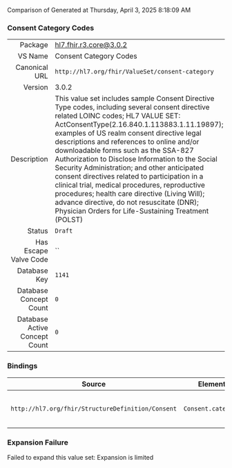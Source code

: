 Comparison of 
Generated at Thursday, April 3, 2025 8:18:09 AM

### Consent Category Codes

|      |     |
| ---: | --- |
| Package | hl7.fhir.r3.core@3.0.2 |
| VS Name | Consent Category Codes |
| Canonical URL | `http://hl7.org/fhir/ValueSet/consent-category` |
| Version | 3.0.2 |
| Description | This value set includes sample Consent Directive Type codes, including several consent directive related LOINC codes; HL7 VALUE SET: ActConsentType(2.16.840.1.113883.1.11.19897); examples of US realm consent directive legal descriptions and references to online and/or downloadable forms such as the SSA-827 Authorization to Disclose Information to the Social Security Administration; and other anticipated consent directives related to participation in a clinical trial, medical procedures, reproductive procedures; health care directive (Living Will); advance directive, do not resuscitate (DNR); Physician Orders for Life-Sustaining Treatment (POLST) |
| Status | `Draft` |
| Has Escape Valve Code | `` |
| Database Key | `1141` |
| Database Concept Count | `0` |
| Database Active Concept Count | `0` |
### Bindings

| Source | Element | Binding | Strength | Element Short |
| ------ | ------- | ------- | -------- | ------------- |
| `http://hl7.org/fhir/StructureDefinition/Consent` | `Consent.category` | `http://hl7.org/fhir/ValueSet/consent-category` | `Example` | Classification of the consent statement - for indexing/retrieval |

### Expansion Failure

Failed to expand this value set: Expansion is limited
